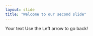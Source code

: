 ```yaml
---
layout: slide
title: "Welcome to our second slide"
---
```

Your text
Use the Left arrow to go back!
